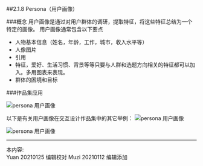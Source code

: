 ##2.1.8 Persona（用户画像）

###概念
用户画像是通过对用户群体的调研，提取特征，将这些特征总结为一个特定的画像。
用户画像通常包含以下要点
 - 人物基本信息（姓名，年龄，工作，城市，收入水平等）
 - 人像图片
 - 引用
 - 特征，爱好、生活习惯、背景等等只要与人群和选题方向相关的特征都可以加入。多用图表来表现。
 - 群体的困境和目标


###作品集应用

![persona 用户画像](http://kitpic.makebi.net/2021/ixd_16.jpg)



以下是有关用户画像在交互设计作品集中的其它举例：
![persona 用户画像](http://kitpic.makebi.net/2021/ixd_17.jpg)

![persona 用户画像](http://kitpic.makebi.net/2021/ixd_18.jpg)



---
本内容:  
Yuan 20210125 编辑校对
Muzi 20210112 编辑添加
